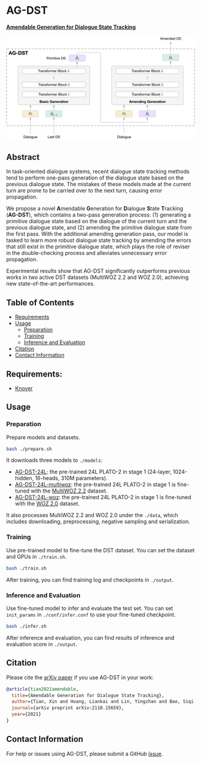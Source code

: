 # AG-DST
[**Amendable Generation for Dialogue State Tracking**](https://arxiv.org/abs/2110.15659)

![AG-DST Architecture](./images/AG-DST.png)

## Abstract
In task-oriented dialogue systems, recent dialogue state tracking methods tend to perform one-pass generation of the dialogue state based on the previous dialogue state. The mistakes of these models made at the current turn are prone to be carried over to the next turn, causing error propagation.

We propose a novel **A**mendable **G**eneration for **D**ialogue **S**tate **T**racking (**AG-DST**), which contains a two-pass generation process: (1) generating a primitive dialogue state based on the dialogue of the current turn and the previous dialogue state, and (2) amending the primitive dialogue state from the first pass. With the additional amending generation pass, our model is tasked to learn more robust dialogue state tracking by amending the errors that still exist in the primitive dialogue state, which plays the role of reviser in the double-checking process and alleviates unnecessary error propagation.

Experimental results show that AG-DST significantly outperforms previous works in two active DST datasets (MultiWOZ 2.2 and WOZ 2.0), achieving new state-of-the-art performances.

## Table of Contents
- [Requirements](#Requirements)
- [Usage](#Usage)
    - [Preparation](#Preparation)
    - [Training](#Training)
    - [Inference and Evaluation](#Inference-and-Evaluation)
- [Citation](#Citation)
- [Contact Information](#Contact-Information)

## Requirements:
* [Knover](../..)

## Usage

### Preparation
Prepare models and datasets.
```bash
bash ./prepare.sh
```
It downloads three models to `./models`:
- [AG-DST-24L](https://dialogue.bj.bcebos.com/Knover/projects/AG-DST/AG-DST-24L.tar): the pre-trained 24L PLATO-2 in stage 1 (24-layer, 1024-hidden, 16-heads, 310M parameters).
- [AG-DST-24L-multiwoz](https://dialogue.bj.bcebos.com/Knover/projects/AG-DST/AG-DST-24L-multiwoz.tar): the pre-trained 24L PLATO-2 in stage 1 is fine-tuned with the [MultiWOZ 2.2](https://github.com/budzianowski/multiwoz/tree/master/data/MultiWOZ_2.2) dataset.
- [AG-DST-24L-woz](https://dialogue.bj.bcebos.com/Knover/projects/AG-DST/AG-DST-24L-woz.tar): the pre-trained 24L PLATO-2 in stage 1 is fine-tuned with the [WOZ 2.0](https://github.com/nmrksic/neural-belief-tracker/tree/master/data/woz) dataset.

It also processes MultiWOZ 2.2 and WOZ 2.0 under the `./data`, which includes downloading, preprocessing, negative sampling and serialization.

### Training
Use pre-trained model to fine-tune the DST dataset. You can set the dataset and GPUs in `./train.sh`.
```bash
bash ./train.sh
```
After training, you can find training log and checkpoints in `./output`.

### Inference and Evaluation
Use fine-tuned model to infer and evaluate the test set. You can set `init_params` in `./conf/infer.conf` to use your fine-tuned checkpoint.
```bash
bash ./infer.sh
```
After inference and evaluation, you can find results of inference and evaluation score in `./output`.

## Citation
Please cite the [arXiv paper](https://arxiv.org/abs/2110.15659) if you use AG-DST in your work:
```bibtex
@article{tian2021amendable,
  title={Amendable Generation for Dialogue State Tracking},
  author={Tian, Xin and Huang, Liankai and Lin, Yingzhan and Bao, Siqi and He, Huang and Yang, Yunyi and Wu, Hua and Wang, Fan and Sun, Shuqi},
  journal={arXiv preprint arXiv:2110.15659},
  year={2021}
}
```

## Contact Information
For help or issues using AG-DST, please submit a GitHub [issue](https://github.com/PaddlePaddle/Knover/issues).
